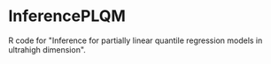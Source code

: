 # InferencePLQM
R code for "Inference for partially linear quantile regression models in ultrahigh dimension".
